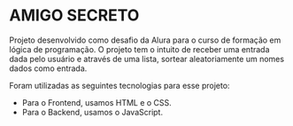 # AMIGO SECRETO

Projeto desenvolvido como desafio da Alura para o curso de formação em lógica de programação. 
O projeto tem o intuito de receber uma entrada dada pelo usuário e através de uma lista, 
sortear aleatoriamente um nomes dados como entrada.

Foram utilizadas as seguintes tecnologias para esse projeto: 

* Para o Frontend, usamos HTML e o CSS.
* Para o Backend, usamos o JavaScript.